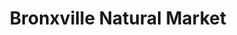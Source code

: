 ---
title: "Bronxville Natural Market"
url: /bronxville/bronxville-natural-market/
shop: Bioladen
---